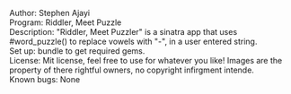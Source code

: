 Author: Stephen Ajayi<br />
Program: Riddler, Meet Puzzle<br />
Description: "Riddler, Meet Puzzler" is a sinatra app that uses #word_puzzle() to replace vowels with "-", in a user entered string.<br />
Set up: bundle to get required gems.<br />
License: Mit license, feel free to use for whatever you like! Images are the property of there rightful owners, no copyright infirgment intende. <br/>
Known bugs: None

